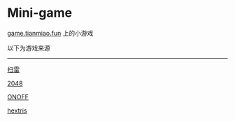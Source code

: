 # Mini-game

[game.tianmiao.fun](https://game.tianmiao.fun) 上的小游戏

以下为游戏来源

---

[扫雷](https://gitee.com/wen-muchun/js-games)

[2048](https://github.com/gabrielecirulli/2048)

[ONOFF](https://github.com/starzonmyarmz/js13k-2018)

[hextris](https://github.com/Hextris/hextris)
